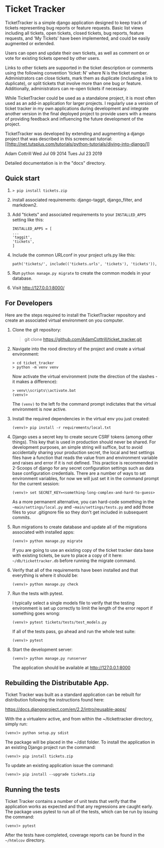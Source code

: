 # Ticket Tracker

TicketTracker is a simple django application designed to keep track
of tickets representing bug reports or feature requests. Basic list
views including all tickets, open tickets, closed tickets, bug
reports, feature requests, and 'My Tickets' have been implemented,
and could be easily augmented or extended.

Users can open and update their own tickets, as well as comment on or
vote for existing tickets opened by other users.

Links to other tickets are supported in the ticket description or
comments using the following convention 'ticket: N' where N is the
ticket number. Administrators can close tickets, mark them as
duplicate (including a link to duplicate), or split tickets that
involve more than one bug or feature. Additionally, administrators
can re-open tickets if necessary.

While TicketTracker could be used as a standalone project, it is most
often used as an add-in application for larger projects. I regularly
use a version of ticket tracker in my own applications during
development and integrate another version in the final deployed
project to provide users with a means of providing feedback and
influencing the future development of the project.

TicketTracker was developed by extending and augmenting a django
project that was described in this screencast tutorial:
[[http://net.tutsplus.com/tutorials/python-tutorials/diving-into-django/]]

Adam Cottrill
Wed Jul 09 2014
Tues Jul 23 2019

Detailed documentation is in the "docs" directory.

## Quick start

1.  `> pip install tickets.zip`

2.  install associated requirements: django-taggit, django_filter, and markdown2.

3.  Add "tickets" and associated requirements to your `INSTALLED_APPS` setting like this:

        INSTALLED_APPS = [
        ...
        'taggit',
        'tickets',
        ]

4.  Include the common URLconf in your project urls.py like this:

        path('tickets/', include(('tickets.urls', 'tickets'), 'tickets')),

5.  Run `python manage.py migrate` to create the common models in your database.

6.  Visit http://127.0.0.1:8000/

## For Developers

Here are the steps required to install the TicketTracker repository
and create an associated virtual environment on you computer.

1.  Clone the git repository:

    > git clone https://github.com/AdamCottrill/ticket_tracker.git

2.  Navigate into the rood directory of the project and create a virtual
    environment:

        > cd ticket_tracker
        > python -m venv venv

    Now activate the virtual environment (note the direction of the slashes - it
    makes a difference):

        > venv\\scripts\\activate.bat
        (venv)>

    The `(venv)` to the left fo the command prompt indictates that the virtual
    environment is now active.

3.  Install the required dependencies in the virtual env you just created:

        (venv)> pip install -r requirements/local.txt

4.  Django uses a secret key to create secure CSRF tokens (among other things).
    This key that is used in production should never be shared. For development
    purposes, an simple string will suffice, but to avoid accidentally sharing
    your production secret, the local and test settings files have a function
    that reads the value from and environment variable and raises and error if
    it is not defined. This practice is recommended in 2-Scoops of django for
    any secret configuration settings such as data base configuration
    credentials. There are a number of ways to set environment variables, for
    now we will just set it in the command prompt for the current session:

        (venv)> set SECRET_KEY=<something-long-complex-and-hard-to-guess>

    As a more permanent alternative, you can hard-code something in the
    `~main/settings/local.py` and `~main/settings/tests.py` and add those files
    to your .gitignore file so they don't get included in subsequent commits.

5.  Run migrations to create database and update all of the migrations
    associated with installed apps:

        (venv)> python manage.py migrate

    If you are going to use an existing copy of the ticket tracker data
    base with existing tickets, be sure to place a copy of it here:
    `~/db/tickettracker.db` before running the migrate command.

6.  Verify that all of the requirements have been installed and that
    everything is where it should be:

        (venv)> python manage.py check

7.  Run the tests with pytest.

    I typically select a single models file to verify that the testing
    environment is set up correctly to limit the length of the error
    report if something goes wrong:

        (venv)> pytest tickets/tests/test_models.py

    If all of the tests pass, go ahead and run the whole test suite:

        (venv)> pytest

8.  Start the development server:

        (venv)> python manage.py runserver

    The application should be available at http://127.0.0.1:8000

## Rebuilding the Distributable App.

Ticket Tracker was built as a standard application can be rebuilt for
distribution following the instructions found here:

https://docs.djangoproject.com/en/2.2/intro/reusable-apps/

With the a virtualenv active, and from within the
~/tickettracker directory, simply run:

    (venv)> python setup.py sdist

The package will be placed in the ~/dist folder. To install the
application in an existing Django project run the command:

    (venv)> pip install tickets.zip

To update an existing application issue the command:

    (venv)> pip install --upgrade tickets.zip

## Running the tests

Ticket Tracker contains a number of unit tests that verify that the
application works as expected and that any regressions are caught
early. The package uses pytest to run all of the tests, which can be
run by issuing the command:

    (venv)> pytest

After the tests have completed, coverage reports can be found in the `~/htmlcov`
directory.
